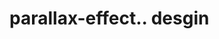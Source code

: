 # parallax-effect.. desgin                                                                                                                                                                                                                                                                                                                                                                                                                                                                                                                                                                                  
